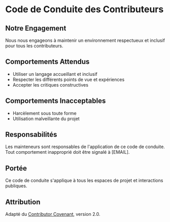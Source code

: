 # Code de Conduite des Contributeurs

## Notre Engagement
Nous nous engageons à maintenir un environnement respectueux et inclusif pour tous les contributeurs. 

## Comportements Attendus
- Utiliser un langage accueillant et inclusif
- Respecter les différents points de vue et expériences
- Accepter les critiques constructives

## Comportements Inacceptables
- Harcèlement sous toute forme
- Utilisation malveillante du projet

## Responsabilités
Les mainteneurs sont responsables de l'application de ce code de conduite. Tout comportement inapproprié doit être signalé à [EMAIL].

## Portée
Ce code de conduite s'applique à tous les espaces de projet et interactions publiques.

## Attribution
Adapté du [Contributor Covenant](https://www.contributor-covenant.org), version 2.0.

